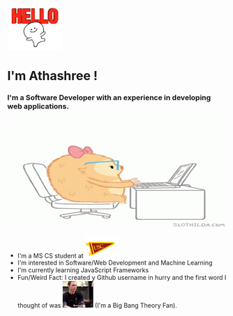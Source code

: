 <img src="stuff/hello.gif" width=25%>
<H1> I'm Athashree !</H1>
<H3>I'm a Software Developer with an experience in developing web applications.</H3> 
<img src="stuff/introduction.gif" width=100%  height=50%>

- I'm a MS CS student at <img src="stuff/usc.gif" width="70" > 
- I'm interested in Software/Web Development and Machine Learning
- I'm currently learning JavaScript Frameworks
- Fun/Weird Fact: I created y Github username in hurry and the first word I thought of was <img src="stuff/bazinga.gif" width="70"> (I'm a Big Bang Theory Fan).
<!--
**bazingaav/bazingaav** is a ✨ _special_ ✨ repository because its `README.md` (this file) appears on your GitHub profile.
Here are some ideas to get you started:

- 🔭 I’m currently working on ...
- 🌱 I’m currently learning ...
- 👯 I’m looking to collaborate on ...
- 🤔 I’m looking for help with ...
- 💬 Ask me about ...
- 📫 How to reach me: ...
- 😄 Pronouns: ...
- ⚡ Fun fact: ...
-->

